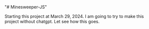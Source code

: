 "# Minesweeper-JS" 

Starting this project at March 29, 2024. I am going to try to make this project without chatgpt. Let see how this goes.
